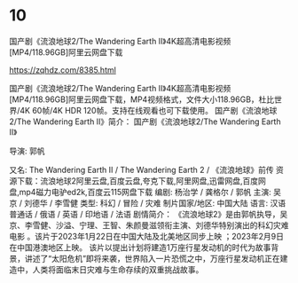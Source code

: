 # 10
国产剧《流浪地球2/The Wandering Earth II》4K超高清电影视频[MP4/118.96GB]阿里云网盘下载

https://zqhdz.com/8385.html

国产剧《流浪地球2/The Wandering Earth II》4K超高清电影视频[MP4/118.96GB]阿里云网盘下载，MP4视频格式，文件大小118.96GB，杜比世界/4K 60帧/4K HDR 120帧。支持在线观看也可下载使用。
国产剧《流浪地球2/The Wandering Earth II》简介：
国产剧《流浪地球2/The Wandering Earth II》

导演: 郭帆

又名: The Wandering Earth Ⅱ / The Wandering Earth 2 / 《流浪地球》前传
资源下载：流浪地球2阿里云盘,百度云盘,夸克下载,阿里网盘,迅雷网盘,百度网盘,mp4磁力电驴ed2k,百度云115网盘下载
编剧: 杨治学 / 龚格尔 / 郭帆
主演: 吴京 / 刘德华 / 李雪健
类型: 科幻 / 冒险 / 灾难
制片国家/地区: 中国大陆
语言: 汉语普通话 / 俄语 / 英语 / 印地语 / 法语
剧情简介：
《流浪地球2》是由郭帆执导，吴京、李雪健、沙溢、宁理、王智、朱颜曼滋领衔主演、刘德华特别演出的科幻灾难电影 。该片于2023年1月22日在中国大陆及北美地区同步上映 ；2023年2月9日在中国港澳地区上映。
该片以提出计划将建造1万座行星发动机的时代为故事背景，讲述了“太阳危机”即将来袭，世界陷入一片恐慌之中，万座行星发动机正在建造中，人类将面临末日灾难与生命存续的双重挑战故事。
